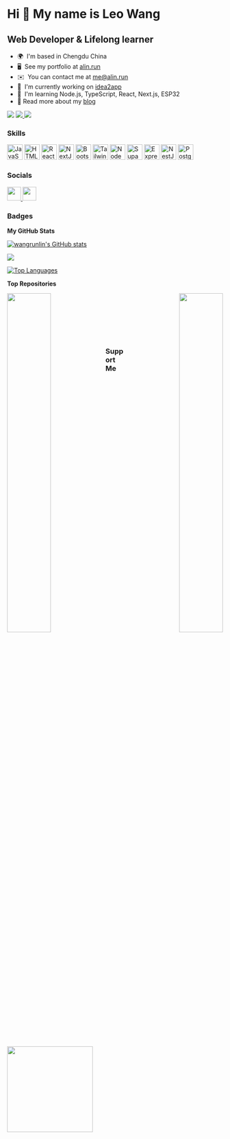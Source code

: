 Hi 👋 My name is Leo Wang
=========================

Web Developer & Lifelong learner
--------------------------------

* 🌍  I'm based in Chengdu China
* 🖥️  See my portfolio at [alin.run](http://alin.run)
* ✉️  You can contact me at [me@alin.run](mailto:me@alin.run)
* 🚀  I'm currently working on [idea2app](http://ideapp.dev)
* 🧠  I'm learning Node.js, TypeScript, React, Next.js, ESP32
* 📖  Read more about my [blog](https://wangrunlin.com/blog)

<img src="https://komarev.com/ghpvc/?username=wangrunlin&style=for-the-badge" />
<a href="https://www.twitter.com/wangrunlin_" target="_blank" rel="noreferrer">
  <img src="https://img.shields.io/twitter/follow/wangrunlin_?logo=twitter&style=for-the-badge&color=ffffaf&labelColor=262626" />
</a>  
<a href="https://www.github.com/wangrunlin" target="_blank" rel="noreferrer">
  <img src="https://img.shields.io/github/followers/wangrunlin?logo=github&style=for-the-badge&color=ffffaf&labelColor=262626" />
</a>

### Skills

<p align="left">
  <a href="https://developer.mozilla.org/en-US/docs/Web/JavaScript" target="_blank" rel="noreferrer"><img
      src="https://cdn.jsdelivr.net/gh/danielcranney/profileme-dev@main/public/icons/skills/javascript-colored.svg"
      width="36" height="36" alt="JavaScript" /></a>
  <a href="https://developer.mozilla.org/en-US/docs/Glossary/HTML5" target="_blank" rel="noreferrer"><img
      src="https://cdn.jsdelivr.net/gh/danielcranney/profileme-dev@main/public/icons/skills/html5-colored.svg"
      width="36" height="36" alt="HTML5" /></a>
  <a href="https://reactjs.org/" target="_blank" rel="noreferrer"><img
      src="https://cdn.jsdelivr.net/gh/danielcranney/profileme-dev@main/public/icons/skills/react-colored.svg"
      width="36" height="36" alt="React" /></a>
  <a href="https://nextjs.org/docs" target="_blank" rel="noreferrer"><img
      src="https://cdn.jsdelivr.net/gh/danielcranney/profileme-dev@main/public/icons/skills/nextjs-colored-dark.svg"
      width="36" height="36" alt="NextJs" /></a>
  <a href="https://getbootstrap.com/" target="_blank" rel="noreferrer"><img
      src="https://cdn.jsdelivr.net/gh/danielcranney/profileme-dev@main/public/icons/skills/bootstrap-colored.svg"
      width="36" height="36" alt="Bootstrap" /></a>
  <a href="https://tailwindcss.com/" target="_blank" rel="noreferrer"><img
      src="https://cdn.jsdelivr.net/gh/danielcranney/profileme-dev@main/public/icons/skills/tailwindcss-colored.svg"
      width="36" height="36" alt="TailwindCSS" /></a>
  <a href="https://nodejs.org/en/" target="_blank" rel="noreferrer"><img
      src="https://cdn.jsdelivr.net/gh/danielcranney/profileme-dev@main/public/icons/skills/nodejs-colored.svg"
      width="36" height="36" alt="NodeJS" /></a>
  <a href="https://supabase.io/" target="_blank" rel="noreferrer"><img
      src="https://cdn.jsdelivr.net/gh/danielcranney/profileme-dev@main/public/icons/skills/supabase-colored.svg"
      width="36" height="36" alt="Supabase" /></a>
  <a href="https://expressjs.com/" target="_blank" rel="noreferrer"><img
      src="https://cdn.jsdelivr.net/gh/danielcranney/profileme-dev@main/public/icons/skills/express-colored-dark.svg"
      width="36" height="36" alt="Express" /></a>
  <a href="https://docs.nestjs.com/" target="_blank" rel="noreferrer"><img
      src="https://cdn.jsdelivr.net/gh/danielcranney/profileme-dev@main/public/icons/skills/nestjs-colored.svg"
      width="36" height="36" alt="NestJS" /></a>
  <a href="https://www.postgresql.org/" target="_blank" rel="noreferrer"><img
      src="https://cdn.jsdelivr.net/gh/danielcranney/profileme-dev@main/public/icons/skills/postgresql-colored.svg"
      width="36" height="36" alt="PostgreSQL" /></a>
</p>


### Socials

<p align="left">
  <a href="https://www.github.com/wangrunlin" target="_blank" rel="noreferrer">
    <img src="https://cdn.jsdelivr.net/gh/danielcranney/profileme-dev@main/public/icons/socials/github-dark.svg" width="32" height="32" />
  </a>
  <a href="https://www.twitter.com/wangrunlin_" target="_blank" rel="noreferrer">
    <img src="https://cdn.jsdelivr.net/gh/danielcranney/profileme-dev@main/public/icons/socials/twitter.svg" width="32" height="32" />
  </a>
</p>

### Badges

<b>My GitHub Stats</b>

<a href="http://www.github.com/wangrunlin"><img src="https://github-readme-stats.vercel.app/api?username=wangrunlin&show_icons=true&hide=&count_private=true&title_color=ffffff&text_color=bcbcbc&icon_color=ffffaf&bg_color=262626&hide_border=true&show_icons=true" alt="wangrunlin's GitHub stats" /></a>

<a href="http://www.github.com/wangrunlin"><img src="https://github-readme-streak-stats.herokuapp.com/?user=wangrunlin&stroke=bcbcbc&background=262626&ring=ffffff&fire=ffffff&currStreakNum=bcbcbc&currStreakLabel=ffffff&sideNums=bcbcbc&sideLabels=bcbcbc&dates=bcbcbc&hide_border=true" /></a>

<a href="https://github.com/wangrunlin" align="left"><img src="https://github-readme-stats.vercel.app/api/top-langs/?username=wangrunlin&langs_count=3&title_color=ffffff&text_color=bcbcbc&icon_color=ffffaf&bg_color=262626&hide_border=true&locale=en&custom_title=Top%20%Languages" alt="Top Languages" /></a>

<b>Top Repositories</b>

<div width="100%" align="center">
  <a href="https://github.com/wangrunlin/git-green" align="left">
    <img align="left" width="45%" src="https://github-readme-stats.vercel.app/api/pin/?username=wangrunlin&repo=git-green&title_color=ffffff&text_color=bcbcbc&icon_color=ffffaf&bg_color=262626&hide_border=true&locale=en" />
  </a>
  <a href="https://github.com/wangrunlin/api" align="right">
    <img align="right" width="45%" src="https://github-readme-stats.vercel.app/api/pin/?username=wangrunlin&repo=api&title_color=ffffff&text_color=bcbcbc&icon_color=ffffaf&bg_color=262626&hide_border=true&locale=en" />
  </a>
</div>
<br /><br /><br />
<br /><br /><br />


### Support Me

<a href="https://www.buymeacoffee.com/"><img src="https://cdn.buymeacoffee.com/buttons/v2/default-yellow.png" width="200" /></a>
